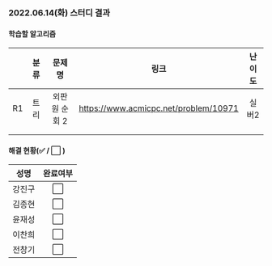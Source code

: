 ### 2022.06.14(화) 스터디 결과

#### 학습할 알고리즘

|      |    분류    |       문제명        |                 링크                  | 난이도 |
| :--: | :--------: | :-----------------: | :-----------------------------------: | :----: |
|  R1  | 트리 | 외판원 순회 2 | https://www.acmicpc.net/problem/10971 | 실버2 |
|      |            |                     |                                       |        |
|      |            |                     |                                       |        |

#### 해결 현황(:white_check_mark: / :white_large_square:  )

|  성명  |       완료여부       |
| :----: | :------------------: |
| 강진구 | :white_large_square: |
| 김종현 | :white_large_square: |
| 윤재성 |  :white_large_square:  |
| 이찬희 | :white_large_square: |
| 전창기 |  :white_large_square:  |
